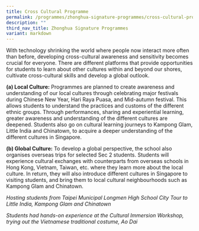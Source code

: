 ```yaml
---
title: Cross Cultural Programme
permalink: /programmes/zhonghua-signature-programmes/cross-cultural-programme/
description: ""
third_nav_title: Zhonghua Signature Programmes
variant: markdown
---
```

With technology shrinking the world where people now interact more often than before, developing cross-cultural awareness and sensitivity becomes crucial for everyone. There are different platforms that provide opportunities for students to learn about other cultures within and beyond our shores, cultivate cross-cultural skills and develop a global outlook.

**(a) Local Culture:** Programmes are planned to create awareness and understanding of our local cultures through celebrating major festivals during Chinese New Year, Hari Raya Puasa, and Mid-autumn festival. This allows students to understand the practices and customs of the different ethnic groups. Through performances, sharing and experiential learning, greater awareness and understanding of the different cultures are deepened. Students also go on cultural learning journeys to Kampong Glam, Little India and Chinatown, to acquire a deeper understanding of the different cultures in Singapore.

**(b) Global Culture:** To develop a global perspective, the school also organises overseas trips for selected Sec 2 students. Students will experience cultural exchanges with counterparts from overseas schools in Hong Kong, Vietnam, Taiwan, etc. where they learn more about the local culture. In return, they will also introduce different cultures in Singapore to visiting students, and bring them to local cultural neighbourhoods such as Kampong Glam and Chinatown.



*Hosting students from Taipei Municipal Longmen High School City Tour to Little India, Kampong Glam and Chinatown*


*Students had hands-on experience at the Cultural Immersion Workshop, trying out the Vietnamese traditional costume, Ao Dai*

